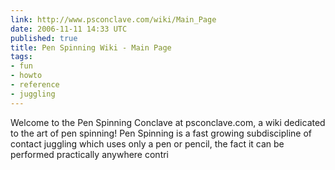 ```yaml
---
link: http://www.psconclave.com/wiki/Main_Page
date: 2006-11-11 14:33 UTC
published: true
title: Pen Spinning Wiki - Main Page
tags:
- fun
- howto
- reference
- juggling
---
```


Welcome to the Pen Spinning Conclave at psconclave.com, a wiki dedicated to the art of pen spinning! Pen Spinning is a fast growing subdiscipline of contact juggling which uses only a pen or pencil, the fact it can be performed practically anywhere contri
